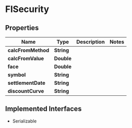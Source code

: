 

# FISecurity


## Properties

Name | Type | Description | Notes
------------ | ------------- | ------------- | -------------
**calcFromMethod** | **String** |  | 
**calcFromValue** | **Double** |  | 
**face** | **Double** |  | 
**symbol** | **String** |  | 
**settlementDate** | **String** |  | 
**discountCurve** | **String** |  | 


## Implemented Interfaces

* Serializable


